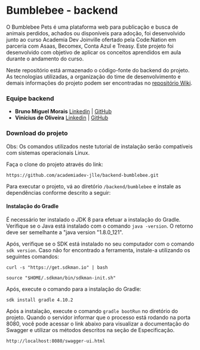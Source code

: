 # Bumblebee - backend
O Bumblebee Pets é uma plataforma web para publicação e busca de animais perdidos, achados ou
disponíveis para adoção, foi desenvolvido junto ao curso Academia Dev Joinville ofertado pela Code:Nation em parceria com Asaas, 
Becomex, Conta Azul e Treasy. Este projeto foi desenvolvido com objetivo de aplicar os conceitos aprendidos em aula durante o andamento do curso. 

Neste repositório está armazenado o código-fonte do backend do projeto. 
As tecnologias utilizadas, a organização do time de desenvolvimento e 
demais informações do projeto podem ser encontradas no 
[repositório Wiki](https://github.com/academiadev-jlle/wiki-bumblebee/blob/master/home.md).

### Equipe backend
  * **Bruno Miguel Morais** [Linkedin](https://www.linkedin.com/in/bruno-m-morais/) | [GitHub](https://github.com/bmorais21)
  * **Vinícius de Oliveira** [Linkedin](https://www.linkedin.com/in/vinicius-o-bsi/) | [GitHub](https://github.com/viniciusbsi)

### Download do projeto
Obs: Os comandos utilizados neste tutorial de instalação serão compatíveis com sistemas 
operacionais Linux. 

Faça o clone do projeto através do link:

`https://github.com/academiadev-jlle/backend-bumblebee.git`

Para executar o projeto, vá ao diretório `/backend/bumblebee` e instale as 
dependências conforme descrito a seguir:

#### Instalação do Gradle
É necessário ter instalado o JDK 8 para efetuar a instalação do Gradle. 
Verifique se o Java está instalado com o comando `java -version`. 
O retorno deve ser semelhante a "java version "1.8.0_121".

Após, verifique se o SDK está instalado no seu computador com o comando
`sdk version`. Caso não for encontrado a ferramenta, instale-a utilizando 
os seguintes comandos:

`curl -s "https://get.sdkman.io" | bash`

`source "$HOME/.sdkman/bin/sdkman-init.sh"`

Após, execute o comando para a instalação do Gradle:

`sdk install gradle 4.10.2`

Após a instalação, execute o comando `gradle bootRun` no diretório do projeto. Quando o servidor 
informar que o processo está rodando na porta 8080, você pode acessar o link 
abaixo para visualizar a documentação do Swagger e utilizar os métodos 
descritos na seção de Especificação.

`http://localhost:8080/swagger-ui.html`
